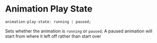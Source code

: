 # Animation Play State

```CSS
animation-play-state: running | paused;
```

Sets whether the animation is `running` or `paused`; A paused animation will start
from where it left off rather than start over
